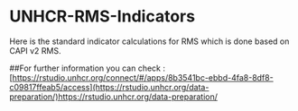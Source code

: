 # UNHCR-RMS-Indicators
Here is the standard indicator calculations for RMS which is done based on CAPI v2 RMS.


##For further information you can check :[https://rstudio.unhcr.org/connect/#/apps/8b3541bc-ebbd-4fa8-8df8-c09817ffeab5/access](https://rstudio.unhcr.org/data-preparation/)https://rstudio.unhcr.org/data-preparation/

